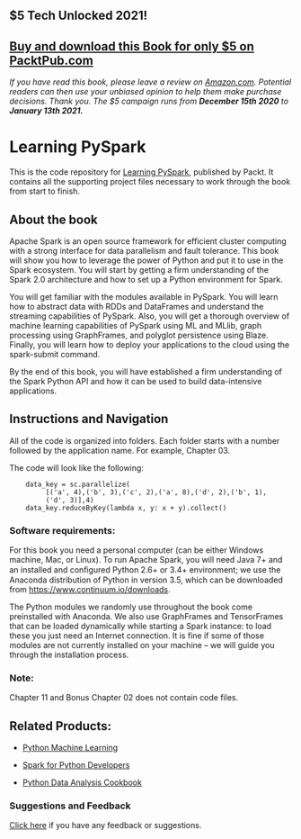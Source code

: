## $5 Tech Unlocked 2021!
[Buy and download this Book for only $5 on PacktPub.com](https://www.packtpub.com/product/learning-pyspark/9781786463708)
-----
*If you have read this book, please leave a review on [Amazon.com](https://www.amazon.com/gp/product/1786463709).     Potential readers can then use your unbiased opinion to help them make purchase decisions. Thank you. The $5 campaign         runs from __December 15th 2020__ to __January 13th 2021.__*

# Learning PySpark
This is the code repository for [Learning PySpark](https://www.packtpub.com/big-data-and-business-intelligence/learning-pyspark?utm_source=github&utm_medium=repository&utm_content=9781786463708), published by Packt. It contains all the supporting project files necessary to work through the book from start to finish.

## About the book
Apache Spark is an open source framework for efficient cluster computing with a strong interface for data parallelism and fault tolerance. This book will show you how to leverage the power of Python and put it to use in the Spark ecosystem. You will start by getting a firm understanding of the Spark 2.0 architecture and how to set up a Python environment for Spark.

You will get familiar with the modules available in PySpark. You will learn how to abstract data with RDDs and DataFrames and understand the streaming capabilities of PySpark. Also, you will get a thorough overview of machine learning capabilities of PySpark using ML and MLlib, graph processing using GraphFrames, and polyglot persistence using Blaze. Finally, you will learn how to deploy your applications to the cloud using the spark-submit command.

By the end of this book, you will have established a firm understanding of the Spark Python API and how it can be used to build data-intensive applications.

## Instructions and Navigation
All of the code is organized into folders. Each folder starts with a number followed by the application name. For example, Chapter 03.

The code will look like the following:
          
        data_key = sc.parallelize( 
             [('a', 4),('b', 3),('c', 2),('a', 8),('d', 2),('b', 1), 
             ('d', 3)],4) 
        data_key.reduceByKey(lambda x, y: x + y).collect() 

### Software requirements:
For this book you need a personal computer (can be either Windows machine, Mac, or Linux). To run Apache Spark, you will need Java 7+ and an installed and conﬁgured Python 2.6+ or 3.4+ environment; we use the Anaconda distribution of Python in version 3.5, which can be downloaded from https://www.continuum.io/downloads. 

The Python modules we randomly use throughout the book come preinstalled with Anaconda. We also use GraphFrames and TensorFrames that can be loaded dynamically while starting a Spark instance: to load these you just need an Internet connection. It is fine if some of those modules are not currently installed on your machine – we will guide you through the installation process. 

### Note:
Chapter 11 and Bonus Chapter 02 does not contain code files.

## Related Products:
* [Python Machine Learning](https://www.packtpub.com/big-data-and-business-intelligence/python-machine-learning?utm_source=github&utm_medium=repository&utm_content=9781783555130)

* [Spark for Python Developers](https://www.packtpub.com/big-data-and-business-intelligence/spark-python-developers?utm_source=github&utm_medium=repository&utm_content=9781784399696)

* [Python Data Analysis Cookbook](https://www.packtpub.com/big-data-and-business-intelligence/python-data-analysis-cookbook?utm_source=github&utm_medium=repository&utm_content=9781785282287)

### Suggestions and Feedback
[Click here](https://docs.google.com/forms/d/e/1FAIpQLSe5qwunkGf6PUvzPirPDtuy1Du5Rlzew23UBp2S-P3wB-GcwQ/viewform) if you have any feedback or suggestions.


